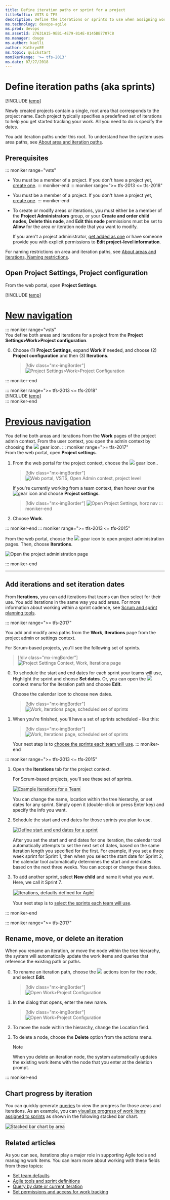 ```yaml
---
title: Define iteration paths or sprint for a project 
titleSuffix: VSTS & TFS
description: Define the iterations or sprints to use when assigning work items in Visual Studio Team Services or Team Foundation Server 
ms.technology: devops-agile
ms.prod: devops
ms.assetid: 27631A15-9EB1-4E79-814E-8145BB7707C8
ms.manager: douge
ms.author: kaelliauthor: KathrynEE
ms.topic: quickstart
monikerRange: '>= tfs-2013'
ms.date: 07/27/2018
---
```


# Define iteration paths (aka sprints) 

[!INCLUDE [temp](../../_shared/version-vsts-tfs-all-versions.md)]


Newly created projects contain a single, root area that corresponds to the project name. Each project typically specifies a predefined set of iterations to help you get started tracking your work. All you need to do is specify the dates. 

You add iteration paths under this root. To understand how the system uses area paths, see [About area and iteration paths](about-areas-iterations.md). 

## Prerequisites
<a name="permissions"></a>
::: moniker range="vsts"
* You must be a member of a project. If you don't have a project yet, [create one](../projects/create-project.md). 
::: moniker-end
::: moniker range=">= tfs-2013 <= tfs-2018"
* You must be a member of a project. If you don't have a project yet, [create one](../projects/create-project.md).
::: moniker-end
* To create or modify areas or iterations, you must either be a member of the **Project Administrators** group, or your **Create and order child nodes**, **Delete this node**, and **Edit this node** permissions must be set to **Allow** for the area or iteration node that you want to modify.

	If you aren't a project administrator, [get added as one](../security/set-project-collection-level-permissions.md) or have someone provide you with explicit permissions to **Edit project-level information**.   

For naming restrictions on area and iteration paths, see [About areas and iterations, Naming restrictions](about-areas-iterations.md#name-restrictions).


<a id="open-admin-context">  </a>



## Open Project Settings, Project configuration    

From the web portal, open **Project Settings**.

[!INCLUDE [temp](../../_shared/new-navigation.md)]  

# [New navigation](#tab/new-nav)

::: moniker range="vsts"  
You define both areas and iterations for a project from the **Project Settings>Work>Project configuration**. 

0. Choose (1) **Project Settings**, expand **Work** if needed, and choose (2) **Project configuration** and then (3) **Iterations**.   

	> [!div class="mx-imgBorder"]  
	> ![Project Settings>Work>Project Configuration](_img/iterations/open-work-project-config-iterations-vert.png)   

::: moniker-end

::: moniker range=">= tfs-2013 <= tfs-2018"  
[!INCLUDE [temp](../../_shared/new-navigation-not-supported.md)]   
::: moniker-end

# [Previous navigation](#tab/previous-nav) 

You define both areas and iterations from the **Work** pages of the project admin context. From the user context, you open the admin context by choosing the ![](../../_img/icons/gear-icon.png) gear icon. 
<a id="admin-intro-team-services" /> 
::: moniker range=">= tfs-2017"  
From the web portal, open **Project settings**. 

<a id="admin-intro-team-services" /> 

1. From the web portal for the project context, choose the ![](../../_img/icons/gear-icon.png) gear icon..  

	> [!div class="mx-imgBorder"]  
	> ![Web portal, VSTS, Open Admin context, project level](_img/areas/modify-areas-its-open-admin-context-ts.png)  
	
	If you're currently working from a team context, then hover over the ![gear icon](../../_img/icons/gear_icon.png) and choose **Project settings**.  

	> [!div class="mx-imgBorder"]
	> ![Open Project Settings, horz nav](../../_shared/_img/settings/open-project-settings-horz.png)
	::: moniker-end

2. Choose **Work**.   

::: moniker-end 
<a id="admin-intro-tfs-2015" />
::: moniker range=">= tfs-2013 <= tfs-2015"  

From the web portal, choose the ![](../../_img/icons/gear_icon.png) gear icon to open project administration pages. Then, choose **Iterations**.  

![Open the project administration page](../../_shared/_img/settings/open-project-settings-tfs-2015.png)

::: moniker-end

---

<a id="iterations"></a>  
## Add iterations and set iteration dates

From **Iterations**, you can add iterations that teams can then select for their use. You add iterations in the same way you add areas. For more information about working within a sprint cadence, see [Scrum and sprint planning tools](../../boards/sprints/scrum-sprint-planning-tools.md).  

::: moniker range=">= tfs-2017"
<a id="define-sprints-team-services">   </a>

You add and modify area paths from the **Work, Iterations** page from the project admin or settings context.   

For Scrum-based projects, you'll see the following set of sprints. 

> [!div class="mx-imgBorder"]  
> ![Project Settings Context, Work, Iterations page](_img/areas/modify-areas-its-iterations-ts.png) 

0. To schedule the start and end dates for each sprint your teams will use,  Highlight the sprint and choose **Set dates**. Or, you can open the ![](../../_img/icons/actions-icon.png) context menu for the iteration path and choose **Edit**.  

	Choose the calendar icon to choose new dates. 

	> [!div class="mx-imgBorder"]  
	> ![Work, Iterations page, scheduled set of sprints](_img/iterations/schedule-sprints-calendar.png) 	

0. When you're finished, you'll have a set of sprints scheduled - like this: 

	> [!div class="mx-imgBorder"]  
	> ![Work, Iterations page, scheduled set of sprints](_img/areas/modify-areas-its-iterations-scheduled-ts.png)

	Your next step is to [choose the sprints each team will use](../../organizations/settings/set-team-defaults.md#activate-team-services). 
::: moniker-end


::: moniker range=">= tfs-2013 <= tfs-2015"

<a id="tfs-2015-iteration-paths" />

1. Open the **Iterations** tab for the project context. 

	For Scrum-based projects, you'll see these set of sprints. 

	<img src="../../boards/sprints/_img/activate-team-sprints.png" alt="Example Iterations for a Team" style="border: 1px solid #C3C3C3;" />  

	You can change the name, location within the tree hierarchy, or set dates for any sprint. Simply open it (double-click or press Enter key) and specify the info you want.

2. Schedule the start and end dates for those sprints you plan to use. 

	<img src="../../boards/sprints/_img/set-sprint-start-end-dates.png" alt="Define start and end dates for a sprint" style="border: 1px solid #C3C3C3;" />  

	After you set the start and end dates for one iteration, the calendar tool automatically attempts to set the next set of dates, based on the same iteration length you specified for the first. For example, if you set a three week sprint for Sprint 1, then when you select the start date for Sprint 2, the calendar tool automatically determines the start and end dates based on the next three weeks. You can accept or change these dates.  

3. To add another sprint, select <b>New child</b> and name it what you want. Here, we call it Sprint 7.  

	<img src="../../boards/sprints/_img/create-new-child-under-sprint.png" alt="Iterations, defaults defined for Agile" style="border: 2px solid #C3C3C3;" />

	Your next step is to [select the sprints each team will use](../../organizations/settings/set-team-defaults.md#activate-sprints-tfs). 
 
::: moniker-end


::: moniker range=">= tfs-2017"

<a name="rename-delete"></a>
## Rename, move, or delete an iteration 

When you rename an iteration, or move the node within the tree hierarchy, the system will automatically update the work items and queries that reference the existing path or paths. 

0. To rename an iteration path, choose the ![](../../_img/icons/actions-icon.png) actions icon for the node, and select **Edit**.  

	> [!div class="mx-imgBorder"]  
	> ![Open Work>Project Configuration](_img/iterations/edit-iteration-path.png)  

0. In the dialog that opens, enter the new name. 

	> [!div class="mx-imgBorder"]  
	> ![Open Work>Project Configuration](_img/iterations/edit-iteration-path-dialog.png)

0.  To move the node within the hierarchy, change the Location field. 

0. To delete a node, choose the **Delete** option from the actions menu. 

	> [!NOTE]   
	> When you delete an iteration node, the system automatically updates the existing work items with the node that you enter at the deletion prompt. 

::: moniker-end

## Chart progress by iteration

You can quickly generate [queries](../../boards/queries/using-queries.md) to view the progress for those areas and iterations. As an example, you can [visualize progress of work items assigned to sprints](../../report/dashboards/charts.md) as shown in the following stacked bar chart.  

<img src="_img/areas/ALM_CW_StackedBarChart.png" alt="Stacked bar chart by area" style="border: 1px solid #C3C3C3;" /> 

## Related articles 
As you can see, iterations play a major role in supporting Agile tools and managing work items. You can learn more about working with these fields from these topics: 
 
*	[Set team defaults](set-team-defaults.md)  
*	[Agile tools and sprint definitions ](../../boards/sprints/define-sprints.md)  
*	[Query by date or current iteration](../../boards/queries/query-by-date-or-current-iteration.md)  
*	 [Set permissions and access for work tracking](../security/set-permissions-access-work-tracking.md)
 
 